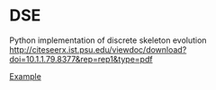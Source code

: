 # DSE
Python implementation of discrete skeleton evolution  
http://citeseerx.ist.psu.edu/viewdoc/download?doi=10.1.1.79.8377&rep=rep1&type=pdf
  
[Example](https://github.com/originlake/DSE/blob/master/example.ipynb)
